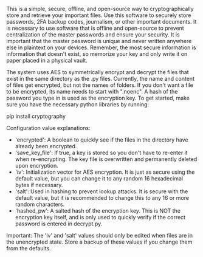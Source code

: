 
This is a simple, secure, offline, and open-source way to cryptographically store and retrieve your important files. Use this software to securely store passwords, 2FA backup codes, journalism, or other important documents. It is necessary to use software that is offline and open-source to prevent centralization of the master passwords and ensure your security. It is important that the master password is unique and never written anywhere else in plaintext on your devices. Remember, the most secure information is information that doesn't exist, so memorize your key and only write it on paper placed in a physical vault. 

The system uses AES to symmetrically encrypt and decrypt the files that exist in the same directory as the .py files. Currently, the name and content of files get encrypted, but not the names of folders. If you don't want a file to be encrypted, its name needs to start with ".noenc". A hash of the password you type in is used as the encryption key. To get started, make sure you have the necessary python libraries by running:

pip install cryptography

Configuration value explanations:
- 'encrypted': A boolean to quickly see if the files in the directory have already been encrypted.
- 'save_key_file': If true, a key is stored so you don't have to re-enter it when re-encrypting. The key file is overwritten and permanently deleted upon encryption.
- 'iv': Initialization vector for AES encryption. It is just as secure using the default value, but you can change it to any random 16 hexadecimal bytes if necessary.
- 'salt': Used in hashing to prevent lookup attacks. It is secure with the default value, but it is recommended to change this to any 16 or more random characters.
- 'hashed_pw': A salted hash of the encryption key. This is NOT the encryption key itself, and is only used to quickly verify if the correct password is entered in decrypt.py.

Important: The 'iv' and 'salt' values should only be edited when files are in the unencrypted state. Store a backup of these values if you change them from the defaults. 


